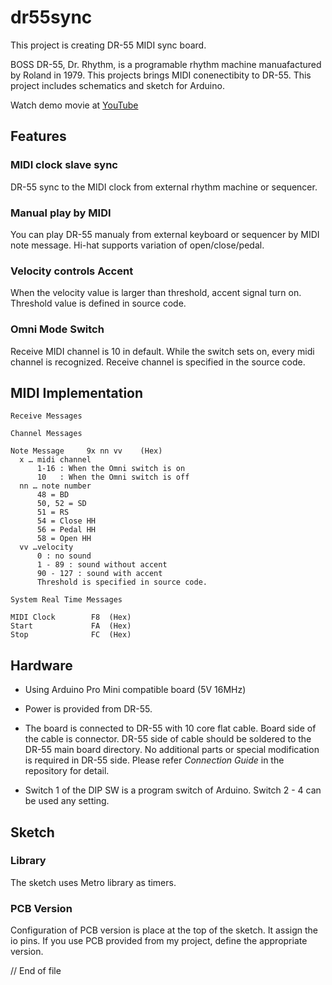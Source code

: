 # dr55sync
This project is creating DR-55 MIDI sync board.

BOSS DR-55, Dr. Rhythm, is a programable rhythm machine manuafactured by Roland in 1979. This projects brings MIDI conenectibity to DR-55.
This project includes schematics and sketch for Arduino.

Watch demo movie at [YouTube](https://www.youtube.com/watch?v=whlHrn3-OU4)

## Features

### MIDI clock slave sync  
DR-55 sync to the MIDI clock from external rhythm machine or sequencer.

### Manual play by MIDI  
You can play DR-55 manualy from external keyboard or sequencer by MIDI note message. Hi-hat supports variation of open/close/pedal.

### Velocity controls Accent  
When the velocity value is larger than threshold, accent signal turn on.  Threshold value is defined in source code.

### Omni Mode Switch  
Receive MIDI channel is 10 in default. While the switch sets on, every midi channel is recognized. Receive channel is specified in the source code.

## MIDI Implementation
```
Receive Messages

Channel Messages

Note Message     9x nn vv    (Hex)
  x … midi channel     
      1-16 : When the Omni switch is on
      10   : When the Omni switch is off 
  nn … note number 
      48 = BD
      50, 52 = SD
      51 = RS
      54 = Close HH
      56 = Pedal HH
      58 = Open HH
  vv …velocity
      0 : no sound
      1 - 89 : sound without accent
      90 - 127 : sound with accent
      Threshold is specified in source code.

System Real Time Messages

MIDI Clock        F8  (Hex)
Start             FA  (Hex)
Stop              FC  (Hex)
```

## Hardware

* Using Arduino Pro Mini compatible board (5V 16MHz)

* Power is provided from DR-55.

* The board is connected to DR-55 with 10 core flat cable. Board side of the cable is connector. DR-55 side of cable should be soldered to the DR-55 main board directory. No additional parts or special modification is required in DR-55 side. Please refer *Connection Guide* in the repository for detail.

* Switch 1 of the DIP SW is a program switch of Arduino. Switch 2 - 4 can be used any setting.

## Sketch

### Library

The sketch uses Metro library as timers.

### PCB Version

Configuration of PCB version is place at the top of the sketch. It assign the io pins. If you use PCB provided from my project, define the appropriate version. 


// End of file
